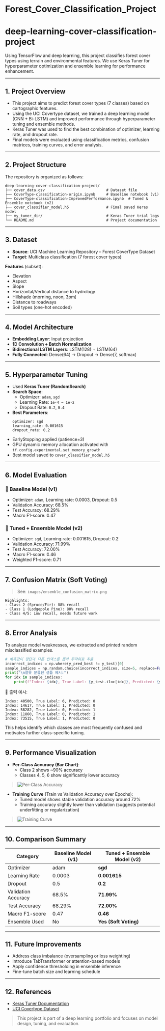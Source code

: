 # Forest_Cover_Classification_Project

# deep-learning-cover-classification-project

Using TensorFlow and deep learning, this project classifies forest cover types using terrain and environmental features. We use Keras Tuner for hyperparameter optimization and ensemble learning for performance enhancement.

---

## 1. Project Overview

- This project aims to predict forest cover types (7 classes) based on cartographic features.
- Using the UCI Covertype dataset, we trained a deep learning model (CNN + Bi-LSTM) and improved performance through hyperparameter tuning and ensemble methods.
- Keras Tuner was used to find the best combination of optimizer, learning rate, and dropout rate.
- Final models were evaluated using classification metrics, confusion matrices, training curves, and error analysis.

---

## 2. Project Structure

The repository is organized as follows:

```
deep-learning-cover-classification-project/
├── cover_data.csv                            # Dataset file
├── CoverType-classification-origin.ipynb     # Baseline notebook (v1)
├── CoverType-classification-ImprovedPerformance.ipynb  # Tuned & Ensemble notebook (v2)
├── cover_classifier_model.h5                 # Final saved Keras model
├── my_tuner_dir/                             # Keras Tuner trial logs
└── README.md                                 # Project documentation
```

---

## 3. Dataset

- **Source**: UCI Machine Learning Repository – Forest CoverType Dataset
- **Target**: Multiclass classification (7 forest cover types)

**Features** (subset):
- Elevation
- Aspect
- Slope
- Horizontal/Vertical distance to hydrology
- Hillshade (morning, noon, 3pm)
- Distance to roadways
- Soil types (one-hot encoded)

---

## 4. Model Architecture

- **Embedding Layer**: Input projection
- **1D Convolution + Batch Normalization**
- **Bidirectional LSTM Layers**: LSTM(128) + LSTM(64)
- **Fully Connected**: Dense(64) → Dropout → Dense(7, softmax)

---

## 5. Hyperparameter Tuning

- Used **Keras Tuner (RandomSearch)**
- **Search Space**:
  - Optimizer: `adam`, `sgd`
  - Learning Rate: `1e-4 ~ 1e-2`
  - Dropout Rate: `0.2`, `0.4`
- **Best Parameters**:
  ```
  optimizer: sgd
  learning_rate: 0.001615
  dropout_rate: 0.2
  ```
- EarlyStopping applied (patience=3)
- GPU dynamic memory allocation activated with `tf.config.experimental.set_memory_growth`
- Best model saved to `cover_classifier_model.h5`

---

## 6. Model Evaluation

### 📌 Baseline Model (v1)
- Optimizer: `adam`, Learning rate: 0.0003, Dropout: 0.5
- Validation Accuracy: 68.5%
- Test Accuracy: 68.29%
- Macro F1-score: 0.47

### 📌 Tuned + Ensemble Model (v2)
- Optimizer: `sgd`, Learning rate: 0.001615, Dropout: 0.2
- Validation Accuracy: 71.99%
- Test Accuracy: 72.00%
- Macro F1-score: 0.46
- Weighted F1-score: 0.71

---

## 7. Confusion Matrix (Soft Voting)

> See: `images/ensemble_confusion_matrix.png`

```
Highlights:
- Class 2 (Spruce/Fir): 88% recall
- Class 1 (Lodgepole Pine): 80% recall
- Class 4/5: Low recall, needs future work
```

---

## 8. Error Analysis

To analyze model weaknesses, we extracted and printed random misclassified examples.

```python
# 예측값이 정답과 다른 인덱스를 뽑아 무작위로 추출
incorrect_indices = np.where(y_pred_best != y_test)[0]
sample_indices = np.random.choice(incorrect_indices, size=5, replace=False)
print("\n잘못 분류된 샘플 예시:")
for idx in sample_indices:
    print(f"Index: {idx}, True Label: {y_test.iloc[idx]}, Predicted: {y_pred_best[idx]}")
```

📌 출력 예시:
```
Index: 40500, True Label: 6, Predicted: 0
Index: 14617, True Label: 1, Predicted: 0
Index: 58282, True Label: 0, Predicted: 1
Index: 11860, True Label: 0, Predicted: 1
Index: 73515, True Label: 1, Predicted: 0
```

This helps identify which classes are most frequently confused and motivates further class-specific tuning.

---

## 9. Performance Visualization

- **Per-Class Accuracy (Bar Chart)**:
  - Class 2 shows ~90% accuracy
  - Classes 4, 5, 6 show significantly lower accuracy

> ![Per-Class Accuracy](images/per_class_accuracy.png)

- **Training Curve** (Train vs Validation Accuracy over Epochs):
  - Tuned model shows stable validation accuracy around 72%
  - Training accuracy slightly lower than validation (suggests potential underfitting or regularization)

> ![Training Curve](images/training_curve.png)

---

## 10. Comparison Summary

| Category             | Baseline Model (v1) | Tuned + Ensemble Model (v2) |
|----------------------|----------------------|-------------------------------|
| Optimizer            | adam                 | **sgd**                      |
| Learning Rate        | 0.0003               | **0.001615**                 |
| Dropout              | 0.5                  | **0.2**                      |
| Validation Accuracy  | 68.5%                | **71.99%**                   |
| Test Accuracy        | 68.29%               | **72.00%**                   |
| Macro F1-score       | 0.47                 | **0.46**                     |
| Ensemble Used        | No                   | **Yes (Soft Voting)**        |

---

## 11. Future Improvements

- Address class imbalance (oversampling or loss weighting)
- Introduce TabTransformer or attention-based models
- Apply confidence thresholding in ensemble inference
- Fine-tune batch size and learning schedule

---

## 12. References

- [Keras Tuner Documentation](https://keras.io/keras_tuner/)
- [UCI Covertype Dataset](https://archive.ics.uci.edu/ml/datasets/covertype)

> This project is part of a deep learning portfolio and focuses on model design, tuning, and evaluation.
